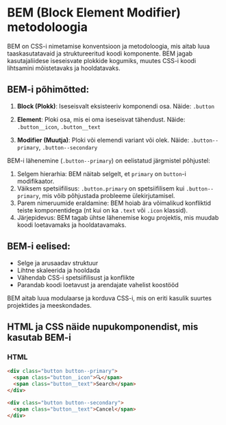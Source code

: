 # BEM (Block Element Modifier) metodoloogia

BEM on CSS-i nimetamise konventsioon ja metodoloogia, mis aitab luua taaskasutatavaid ja struktureeritud koodi komponente. BEM jagab kasutajaliidese iseseisvate plokkide kogumiks, muutes CSS-i koodi lihtsamini mõistetavaks ja hooldatavaks.

## BEM-i põhimõtted:

1. **Block (Plokk)**: Iseseisvalt eksisteeriv komponendi osa.
   Näide: `.button`

2. **Element**: Ploki osa, mis ei oma iseseisvat tähendust.
   Näide: `.button__icon`, `.button__text`

3. **Modifier (Muutja)**: Ploki või elemendi variant või olek.
   Näide: `.button--primary`, `.button--secondary`

BEM-i lähenemine (`.button--primary`) on eelistatud järgmistel põhjustel:

1. Selgem hierarhia: BEM näitab selgelt, et `primary` on `button`-i modifikaator.
2. Väiksem spetsiifilisus: `.button.primary` on spetsiifilisem kui `.button--primary`, mis võib põhjustada probleeme ülekirjutamisel.
3. Parem nimeruumide eraldamine: BEM hoiab ära võimalikud konfliktid teiste komponentidega (nt kui on ka `.text` või `.icon` klassid).
4. Järjepidevus: BEM tagab ühtse lähenemise kogu projektis, mis muudab koodi loetavamaks ja hooldatavamaks.

## BEM-i eelised:

- Selge ja arusaadav struktuur
- Lihtne skaleerida ja hooldada
- Vähendab CSS-i spetsiifilisust ja konflikte
- Parandab koodi loetavust ja arendajate vahelist koostööd

BEM aitab luua modulaarse ja korduva CSS-i, mis on eriti kasulik suurtes projektides ja meeskondades.

## HTML ja CSS näide nupukomponendist, mis kasutab BEM-i

### HTML

```html
<div class="button button--primary">
  <span class="button__icon">🔍</span>
  <span class="button__text">Search</span>
</div>

<div class="button button--secondary">
  <span class="button__text">Cancel</span>
</div>
```
